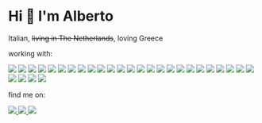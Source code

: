<h1>Hi 👋 I'm Alberto</h1>

Italian, ~~living in The Netherlands~~, loving Greece</p>

<!--
  https://shields.io/
  https://simpleicons.org/
-->

working with:
<p>
  <img src="https://img.shields.io/badge/java-%23007396.svg?&style=for-the-badge&logo=openjdk&logoColor=white"/>
  <img src="https://img.shields.io/badge/spring-%236DB33F.svg?&style=for-the-badge&logo=spring&logoColor=white"/>
  <img src="https://img.shields.io/badge/springboot-%236DB33F.svg?&style=for-the-badge&logo=springboot&logoColor=white"/>
  <img src="https://img.shields.io/badge/springbatch-%236DB33F.svg?&style=for-the-badge&logo=spring&logoColor=white"/>
  <img src="https://img.shields.io/badge/lombok-%23FF0000.svg?&style=for-the-badge&logo=openjdk&logoColor=black"/>
  <img src="https://img.shields.io/badge/mapstruct-%23F2A854.svg?&style=for-the-badge&logo=openjdk&logoColor=black"/>
  <img src="https://img.shields.io/badge/python-%233776AB.svg?&style=for-the-badge&logo=python&logoColor=white"/>
  <img src="https://img.shields.io/badge/javascript-%23F7DF1E.svg?&style=for-the-badge&logo=javascript&logoColor=black"/>
  <img src="https://img.shields.io/badge/typescript-%233178C6.svg?&style=for-the-badge&logo=typescript&logoColor=black"/>
  <img src="https://img.shields.io/badge/react-%2361DAFB.svg?&style=for-the-badge&logo=react&logoColor=black"/>

  <img src="https://img.shields.io/badge/rabbitmq-%23FF6600.svg?&style=for-the-badge&logo=rabbitmq&logoColor=white"/>
  <img src="https://img.shields.io/badge/mysql-%234479A1.svg?&style=for-the-badge&logo=mysql&logoColor=white"/>
  <img src="https://img.shields.io/badge/netlify-%23139CAB.svg?&style=for-the-badge&logo=netlify&logoColor=white"/>
  <img src="https://img.shields.io/badge/aws-%23FF9900.svg?&style=for-the-badge&logo=amazon&logoColor=white"/>
  <img src="https://img.shields.io/badge/docker-%23007bff.svg?&style=for-the-badge&logo=docker&logoColor=white"/>
  <img src="https://img.shields.io/badge/kubernetes-%23007bff.svg?&style=for-the-badge&logo=kubernetes&logoColor=white"/>
  <img src="https://img.shields.io/badge/k9s-%23000000.svg?&style=for-the-badge&logo=kubernetes&logoColor=white"/>

  <img src="https://img.shields.io/badge/github-%23000000.svg?&style=for-the-badge&logo=github&logoColor=white"/>
  <img src="https://img.shields.io/badge/gnubash-%234EAA25.svg?&style=for-the-badge&logo=gnubash&logoColor=white"/>
  <img src="https://img.shields.io/badge/eclipseide-%232C2255.svg?&style=for-the-badge&logo=eclipseide&logoColor=white"/>
  <img src="https://img.shields.io/badge/visualstudiocode-%23007ACC.svg?&style=for-the-badge&logo=visualstudiocode&logoColor=white"/>
  <img src="https://img.shields.io/badge/vim-%23019733.svg?&style=for-the-badge&logo=vim&logoColor=white"/>
  <img src="https://img.shields.io/badge/sonarqube-%234E9BCD.svg?&style=for-the-badge&logo=sonarqube&logoColor=white"/>
  <img src="https://img.shields.io/badge/jira-%230052CC.svg?&style=for-the-badge&logo=jira&logoColor=white"/>
  <img src="https://img.shields.io/badge/trello-%230052CC.svg?&style=for-the-badge&logo=trello&logoColor=white"/>
  <img src="https://img.shields.io/badge/notion-%23000000.svg?&style=for-the-badge&logo=notion&logoColor=white"/>
  <img src="https://img.shields.io/badge/apachemaven-%23C71A36.svg?&style=for-the-badge&logo=apachemaven&logoColor=white"/>
  <img src="https://img.shields.io/badge/slack-%234A154B.svg?&style=for-the-badge&logo=slack&logoColor=white"/>
  <img src="https://img.shields.io/badge/jenkins-%23DC3545.svg?&style=for-the-badge&logo=jenkins&logoColor=white"/>
  
</p>
  
find me on:  
<p>
  <a href="https://www.linkedin.com/in/albertorossotto/">
    <img src="https://img.shields.io/badge/linkedin%20-%230A66C2.svg?&style=for-the-badge&logo=linkedin&logoColor=white"/>
  </a>
  <a href="https://medium.com/@albertorossotto">
    <img src="https://img.shields.io/badge/medium%20-%23000000.svg?&style=for-the-badge&logo=medium&logoColor=white"/>
  </a>
  <a href="https://clim8.com">
    <img src="https://img.shields.io/badge/clim8%20-%2300a16a.svg?&style=for-the-badge&logo=github&logoColor=white"/>
  </a>
</p>
